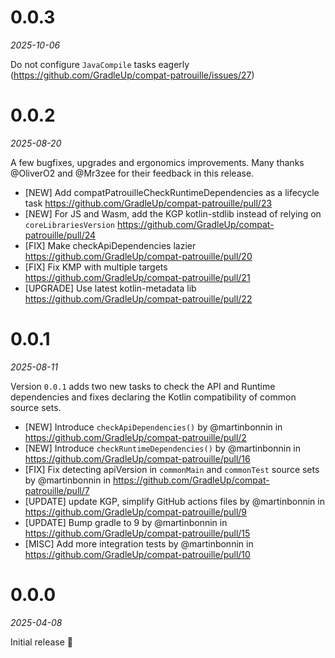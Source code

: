 # 0.0.3
_2025-10-06_

Do not configure `JavaCompile` tasks eagerly (https://github.com/GradleUp/compat-patrouille/issues/27)

# 0.0.2
_2025-08-20_

A few bugfixes, upgrades and ergonomics improvements. Many thanks @OliverO2 and @Mr3zee for their feedback in this release.

* [NEW] Add compatPatrouilleCheckRuntimeDependencies as a lifecycle task https://github.com/GradleUp/compat-patrouille/pull/23
* [NEW] For JS and Wasm, add the KGP kotlin-stdlib instead of relying on `coreLibrariesVersion` https://github.com/GradleUp/compat-patrouille/pull/24
* [FIX] Make checkApiDependencies lazier https://github.com/GradleUp/compat-patrouille/pull/20
* [FIX] Fix KMP with multiple targets https://github.com/GradleUp/compat-patrouille/pull/21
* [UPGRADE] Use latest kotlin-metadata lib https://github.com/GradleUp/compat-patrouille/pull/22

# 0.0.1
_2025-08-11_

Version `0.0.1` adds two new tasks to check the API and Runtime dependencies and fixes declaring the Kotlin compatibility of common source sets.

* [NEW] Introduce `checkApiDependencies()` by @martinbonnin in https://github.com/GradleUp/compat-patrouille/pull/2
* [NEW] Introduce `checkRuntimeDependencies()` by @martinbonnin in https://github.com/GradleUp/compat-patrouille/pull/16
* [FIX] Fix detecting apiVersion in `commonMain` and `commonTest` source sets by @martinbonnin in https://github.com/GradleUp/compat-patrouille/pull/7
* [UPDATE] update KGP, simplify GitHub actions files by @martinbonnin in https://github.com/GradleUp/compat-patrouille/pull/9
* [UPDATE] Bump gradle to 9 by @martinbonnin in https://github.com/GradleUp/compat-patrouille/pull/15
* [MISC] Add more integration tests by @martinbonnin in https://github.com/GradleUp/compat-patrouille/pull/10

# 0.0.0
_2025-04-08_

Initial release 🎉
